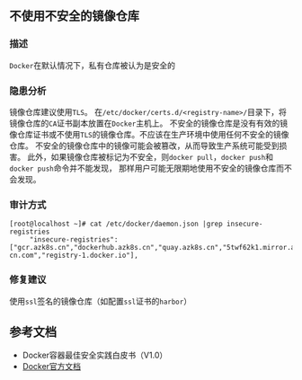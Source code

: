 ## 不使用不安全的镜像仓库

### 描述

`Docker`在默认情况下，私有仓库被认为是安全的

### 隐患分析

镜像仓库建议使用`TLS`。 在`/etc/docker/certs.d/<registry-name>/`目录下，将镜像仓库的`CA`证书副本放置在`Docker`主机上。
不安全的镜像仓库是没有有效的镜像仓库证书或不使用`TLS`的镜像仓库。不应该在生产环境中使用任何不安全的镜像仓库。
不安全的镜像仓库中的镜像可能会被篡改，从而导致生产系统可能受到损害。
此外，如果镜像仓库被标记为不安全，则`docker pull`，`docker push`和`docker push`命令并不能发现，
那样用户可能无限期地使用不安全的镜像仓库而不会发现。

### 审计方式

```shell script
[root@localhost ~]# cat /etc/docker/daemon.json |grep insecure-registries
     "insecure-registries":["gcr.azk8s.cn","dockerhub.azk8s.cn","quay.azk8s.cn","5twf62k1.mirror.aliyuncs.com","registry.docker-cn.com","registry-1.docker.io"],
```

### 修复建议

使用`ssl`签名的镜像仓库（如配置`ssl`证书的`harbor`）

## 参考文档

- Docker容器最佳安全实践白皮书（V1.0）
- [Docker官方文档](https://docs.docker.com/)